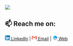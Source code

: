 <img src="content/intro.gif" width="950px"><br />

## 📫 Reach me on: 

[![Linkedin](content/linkedin.png) LinkedIn](https://www.linkedin.com/in/vishalprabha/)  | 
[![Email](content/gmail.png) Email](mailto:vipr9705@colorado.edu) | 
[![Web](content/web.png) Web](https://www.vishalprabha.com)